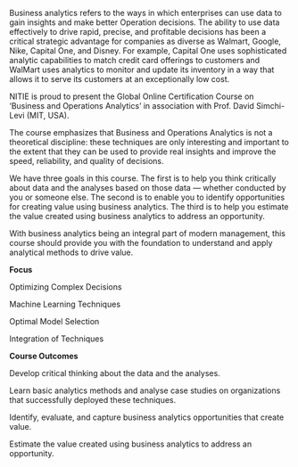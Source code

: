 Business analytics refers to the ways in which enterprises can use data to gain insights and make better Operation decisions. The ability to use data effectively to drive rapid, precise, and profitable decisions has been a critical strategic advantage for companies as diverse as Walmart, Google, Nike, Capital One, and Disney. For example, Capital One uses sophisticated analytic capabilities to match credit card offerings to customers and WalMart uses analytics to monitor and update its inventory in a way that allows it to serve its customers at an exceptionally low cost.

NITIE is proud to present the Global Online Certification Course on ‘Business and Operations Analytics’ in association with Prof. David Simchi-Levi (MIT, USA).

The course emphasizes that Business and Operations Analytics is not a theoretical discipline: these techniques are only interesting and important to the extent that they can be used to provide real insights and improve the speed, reliability, and quality of decisions.

We have three goals in this course. The first is to help you think critically about data and the analyses based on those data — whether conducted by you or someone else. The second is to enable you to identify opportunities for creating value using business analytics. The third is to help you estimate the value created using business analytics to address an opportunity.

With business analytics being an integral part of modern management, this course should provide you with the foundation to understand and apply analytical methods to drive value.

**Focus**

Optimizing Complex Decisions

Machine Learning Techniques

Optimal Model Selection

Integration of Techniques

**Course Outcomes**

Develop critical thinking about the data and the analyses.

Learn basic analytics methods and analyse case studies on organizations that successfully deployed these techniques.

Identify, evaluate, and capture business analytics opportunities that create value.

Estimate the value created using business analytics to address an opportunity.
